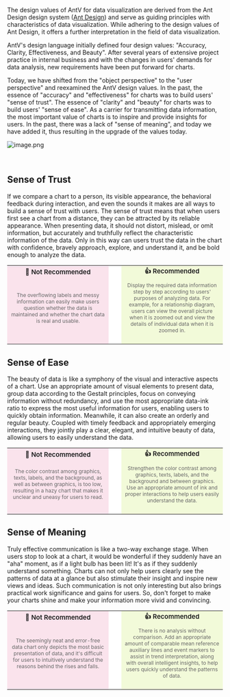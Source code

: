 The design values of AntV for data visualization are derived from the Ant Design design system (<a href='https://ant.design/docs/spec/introduce-cn' target='_blank'>Ant Design</a>) and serve as guiding principles with characteristics of data visualization. While adhering to the design values of Ant Design, it offers a further interpretation in the field of data visualization.

AntV's design language initially defined four design values: "Accuracy, Clarity, Effectiveness, and Beauty". After several years of extensive project practice in internal business and with the changes in users' demands for data analysis, new requirements have been put forward for charts.

Today, we have shifted from the "object perspective" to the "user perspective" and reexamined the AntV design values. In the past, the essence of "accuracy" and "effectiveness" for charts was to build users' "sense of trust". The essence of "clarity" and "beauty" for charts was to build users' "sense of ease". As a carrier for transmitting data information, the most important value of charts is to inspire and provide insights for users. In the past, there was a lack of "sense of meaning", and today we have added it, thus resulting in the upgrade of the values today.

![image.png](https://mdn.alipayobjects.com/huamei_qa8qxu/afts/img/A*AFdPQp5GDeQAAAAAAAAAAAAADmJ7AQ/original)

&nbsp;

## Sense of Trust

If we compare a chart to a person, its visible appearance, the behavioral feedback during interaction, and even the sounds it makes are all ways to build a sense of trust with users. The sense of trust means that when users first see a chart from a distance, they can be attracted by its reliable appearance. When presenting data, it should not distort, mislead, or omit information, but accurately and truthfully reflect the characteristic information of the data. Only in this way can users trust the data in the chart with confidence, bravely approach, explore, and understand it, and be bold enough to analyze the data.

<table>
  <tr>
    <td style="background-color: #fae3ec;width: 280px;text-align: center;font-size: 15px;font-weight: 600;">🙅 Not Recommended</td>
    <td style="background-color: #fff;width: 20px;"></td>
    <td style="background-color: #f2fad9;width: 280px;text-align: center;font-size: 15px;font-weight: 600;">👍 Recommended</td>
  </tr>
  <tr>
    <td style="background-color: #fae3ec;width: 280px;text-align: center;padding: 8px;font-weight: 400;color: #666;font-size: 12px;">The overflowing labels and messy information can easily make users question whether the data is maintained and whether the chart data is real and usable.</td>
    <td style="background-color: #fff;width: 20px;"></td>
    <td style="background-color: #f2fad9;width: 280px;text-align: center;padding: 8px;font-weight: 400;color: #666;font-size: 12px;">Display the required data information step by step according to users' purposes of analyzing data. For example, for a relationship diagram, users can view the overall picture when it is zoomed out and view the details of individual data when it is zoomed in.</td>
  </tr>
  <tr>
    <td style="background-color: #fae3ec;width: 280px;text-align: center;padding: 8px;">
      <img style="max-height: none;" src='https://mdn.alipayobjects.com/huamei_qa8qxu/afts/img/A*ockfTIJfqSsAAAAAAAAAAAAADmJ7AQ/original' alt='' >
    </td>
    <td style="background-color: #fff;width: 20px;"></td>
    <td style="background-color: #f2fad9;width: 280px;text-align: center;padding: 8px;">
      <img style="max-height: none;" src='https://mdn.alipayobjects.com/huamei_qa8qxu/afts/img/A*7iWYQ7aDD_MAAAAAAAAAAAAADmJ7AQ/original' alt='' />
    </td>
  </tr>
</table>

## Sense of Ease

The beauty of data is like a symphony of the visual and interactive aspects of a chart. Use an appropriate amount of visual elements to present data, group data according to the Gestalt principles, focus on conveying information without redundancy, and use the most appropriate data-ink ratio to express the most useful information for users, enabling users to quickly obtain information. Meanwhile, it can also create an orderly and regular beauty. Coupled with timely feedback and appropriately emerging interactions, they jointly play a clear, elegant, and intuitive beauty of data, allowing users to easily understand the data.

<table>
  <tr>
    <td style="background-color: #fae3ec;width: 280px;text-align: center;font-size: 15px;font-weight: 600;">🙅 Not Recommended</td>
    <td style="background-color: #fff;width: 20px;"></td>
    <td style="background-color: #f2fad9;width: 280px;text-align: center;font-size: 15px;font-weight: 600;">👍 Recommended</td>
  </tr>
  <tr>
    <td style="background-color: #fae3ec;width: 280px;text-align: center;padding: 8px;font-weight: 400;color: #666;font-size: 12px;">The color contrast among graphics, texts, labels, and the background, as well as between graphics, is too low, resulting in a hazy chart that makes it unclear and uneasy for users to read.</td>
    <td style="background-color: #fff;width: 20px;"></td>
    <td style="background-color: #f2fad9;width: 280px;text-align: center;padding: 8px;font-weight: 400;color: #666;font-size: 12px;">Strengthen the color contrast among graphics, texts, labels, and the background and between graphics. Use an appropriate amount of ink and proper interactions to help users easily understand the data.</td>
  </tr>
  <tr>
    <td style="background-color: #fae3ec;width: 280px;text-align: center;padding: 8px;">
      <img style="max-height: none;" src='https://mdn.alipayobjects.com/huamei_qa8qxu/afts/img/A*-JcMT6um_s8AAAAAAAAAAAAADmJ7AQ/original' alt='' >
    </td>
    <td style="background-color: #fff;width: 20px;"></td>
    <td style="background-color: #f2fad9;width: 280px;text-align: center;padding: 8px;">
      <img style="max-height: none;" src='https://mdn.alipayobjects.com/huamei_qa8qxu/afts/img/A*GjA4T6dgxEAAAAAAAAAAAAAADmJ7AQ/original' alt='' />
    </td>
  </tr>
</table>

## Sense of Meaning

Truly effective communication is like a two-way exchange stage. When users stop to look at a chart, it would be wonderful if they suddenly have an "aha" moment, as if a light bulb has been lit! It's as if they suddenly understand something. Charts can not only help users clearly see the patterns of data at a glance but also stimulate their insight and inspire new views and ideas. Such communication is not only interesting but also brings practical work significance and gains for users. So, don't forget to make your charts shine and make your information more vivid and convincing.

<table>
  <tr>
    <td style="background-color: #fae3ec;width: 280px;text-align: center;font-size: 15px;font-weight: 600;">🙅 Not Recommended</td>
    <td style="background-color: #fff;width: 20px;"></td>
    <td style="background-color: #f2fad9;width: 280px;text-align: center;font-size: 15px;font-weight: 600;">👍 Recommended</td>
  </tr>
  <tr>
    <td style="background-color: #fae3ec;width: 280px;text-align: center;padding: 8px;font-weight: 400;color: #666;font-size: 12px;">The seemingly neat and error-free data chart only depicts the most basic presentation of data, and it's difficult for users to intuitively understand the reasons behind the rises and falls.</td>
    <td style="background-color: #fff;width: 20px;"></td>
    <td style="background-color: #f2fad9;width: 280px;text-align: center;padding: 8px;font-weight: 400;color: #666;font-size: 12px;">There is no analysis without comparison. Add an appropriate amount of comparable mean reference auxiliary lines and event markers to assist in trend interpretation, along with overall intelligent insights, to help users quickly understand the patterns of data.</td>
  </tr>
  <tr>
    <td style="background-color: #fae3ec;width: 280px;text-align: center;padding: 8px;">
      <img style="max-height: none;" src='https://mdn.alipayobjects.com/huamei_qa8qxu/afts/img/A*gqc8TqYsF9sAAAAAAAAAAAAADmJ7AQ/original' alt='' >
    </td>
    <td style="background-color: #fff;width: 20px;"></td>
    <td style="background-color: #f2fad9;width: 280px;text-align: center;padding: 8px;">
      <img style="max-height: none;" src='https://mdn.alipayobjects.com/huamei_qa8qxu/afts/img/A*BpLcQr7EgoUAAAAAAAAAAAAADmJ7AQ/original' alt='' />
    </td>
  </tr>
</table>
